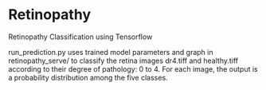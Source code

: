 # Retinopathy
Retinopathy Classification using Tensorflow

run_prediction.py uses trained model parameters and graph in retinopathy_serve/
to classify the retina images dr4.tiff and healthy.tiff according to their degree of pathology: 0 to 4. For each image, the output is a probability distribution among the five classes.
